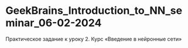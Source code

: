 # GeekBrains_Introduction_to_NN_seminar_06-02-2024
Практическое задание к уроку 2. Курс «Введение в нейронные сети»

